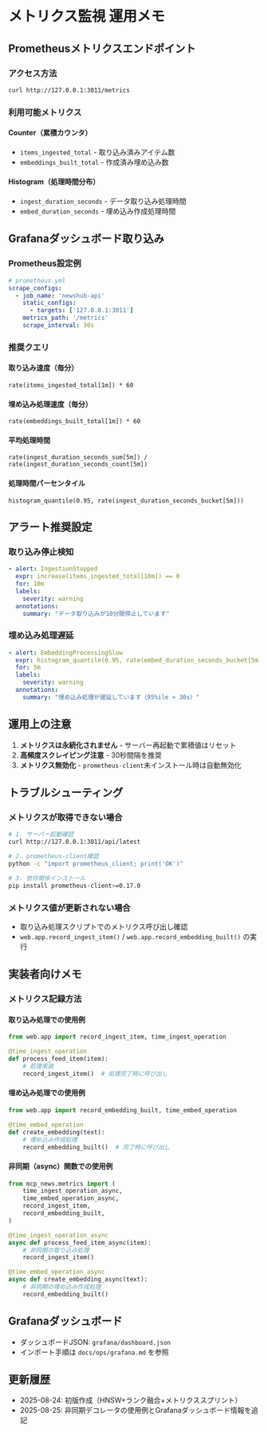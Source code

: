 # メトリクス監視 運用メモ

## Prometheusメトリクスエンドポイント

### アクセス方法
```bash
curl http://127.0.0.1:3011/metrics
```

### 利用可能メトリクス

#### Counter（累積カウンタ）
- `items_ingested_total` - 取り込み済みアイテム数
- `embeddings_built_total` - 作成済み埋め込み数

#### Histogram（処理時間分布）
- `ingest_duration_seconds` - データ取り込み処理時間
- `embed_duration_seconds` - 埋め込み作成処理時間

## Grafanaダッシュボード取り込み

### Prometheus設定例
```yaml
# prometheus.yml
scrape_configs:
  - job_name: 'newshub-api'
    static_configs:
      - targets: ['127.0.0.1:3011']
    metrics_path: '/metrics'
    scrape_interval: 30s
```

### 推奨クエリ

#### 取り込み速度（毎分）
```promql
rate(items_ingested_total[1m]) * 60
```

#### 埋め込み処理速度（毎分）
```promql
rate(embeddings_built_total[1m]) * 60
```

#### 平均処理時間
```promql
rate(ingest_duration_seconds_sum[5m]) / rate(ingest_duration_seconds_count[5m])
```

#### 処理時間パーセンタイル
```promql
histogram_quantile(0.95, rate(ingest_duration_seconds_bucket[5m]))
```

## アラート推奨設定

### 取り込み停止検知
```yaml
- alert: IngestionStopped
  expr: increase(items_ingested_total[10m]) == 0
  for: 10m
  labels:
    severity: warning
  annotations:
    summary: "データ取り込みが10分間停止しています"
```

### 埋め込み処理遅延
```yaml
- alert: EmbeddingProcessingSlow
  expr: histogram_quantile(0.95, rate(embed_duration_seconds_bucket[5m])) > 30
  for: 5m
  labels:
    severity: warning
  annotations:
    summary: "埋め込み処理が遅延しています（95%ile > 30s）"
```

## 運用上の注意

1. **メトリクスは永続化されません** - サーバー再起動で累積値はリセット
2. **高頻度スクレイピング注意** - 30秒間隔を推奨
3. **メトリクス無効化** - `prometheus-client`未インストール時は自動無効化

## トラブルシューティング

### メトリクスが取得できない場合
```bash
# 1. サーバー起動確認
curl http://127.0.0.1:3011/api/latest

# 2. prometheus-client確認
python -c "import prometheus_client; print('OK')"

# 3. 依存関係インストール
pip install prometheus-client>=0.17.0
```

### メトリクス値が更新されない場合
- 取り込み処理スクリプトでのメトリクス呼び出し確認
- `web.app.record_ingest_item()` / `web.app.record_embedding_built()` の実行

## 実装者向けメモ

### メトリクス記録方法

#### 取り込み処理での使用例
```python
from web.app import record_ingest_item, time_ingest_operation

@time_ingest_operation
def process_feed_item(item):
    # 処理実装
    record_ingest_item()  # 処理完了時に呼び出し
```

#### 埋め込み処理での使用例  
```python
from web.app import record_embedding_built, time_embed_operation

@time_embed_operation
def create_embedding(text):
    # 埋め込み作成処理
    record_embedding_built()  # 完了時に呼び出し
```

#### 非同期（async）関数での使用例
```python
from mcp_news.metrics import (
    time_ingest_operation_async,
    time_embed_operation_async,
    record_ingest_item,
    record_embedding_built,
)

@time_ingest_operation_async
async def process_feed_item_async(item):
    # 非同期の取り込み処理
    record_ingest_item()

@time_embed_operation_async
async def create_embedding_async(text):
    # 非同期の埋め込み作成処理
    record_embedding_built()
```

## Grafanaダッシュボード

- ダッシュボードJSON: `grafana/dashboard.json`
- インポート手順は `docs/ops/grafana.md` を参照

## 更新履歴

- 2025-08-24: 初版作成（HNSW+ランク融合+メトリクススプリント）
- 2025-08-25: 非同期デコレータの使用例とGrafanaダッシュボード情報を追記
